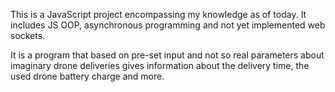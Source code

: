 This is a JavaScript project encompassing my knowledge as of today. It includes JS OOP, asynchronous programming and not yet implemented web sockets.

It is a program that based on pre-set input and not so real parameters about imaginary drone deliveries gives information about the delivery time, the used drone battery charge and more.
